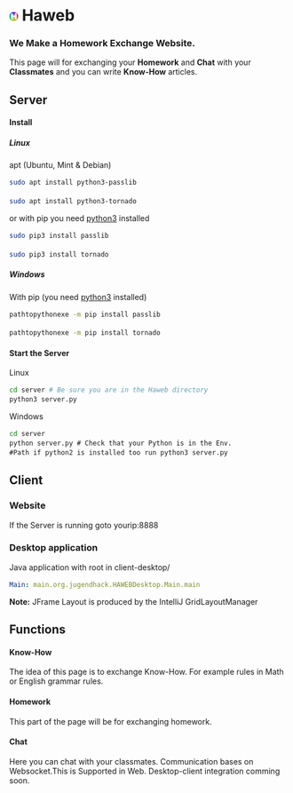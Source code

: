 # ![Haweb](/client-html/icon/favicon-16x16.png) Haweb
### We Make a Homework Exchange Website. ###

This page will for exchanging your **Homework** and **Chat** with your **Classmates** and you can write **Know-How** articles.



## Server
#### Install
##### Linux
apt (Ubuntu, Mint & Debian)
```bash
sudo apt install python3-passlib

sudo apt install python3-tornado
```
or with pip you need [python3]("https://www.python.org/downloads/") installed
```bash
sudo pip3 install passlib

sudo pip3 install tornado
```
##### Windows
With pip (you need [python3]("https://www.python.org/downloads/") installed)
```cmd
pathtopythonexe -m pip install passlib

pathtopythonexe -m pip install tornado
```

#### Start the Server

Linux
```bash
cd server # Be sure you are in the Haweb directory
python3 server.py 
```
Windows
```cmd
cd server
python server.py # Check that your Python is in the Env. 
#Path if python2 is installed too run python3 server.py
```



## Client

### Website
If the Server is running goto yourip:8888


### Desktop application

Java application with root in client-desktop/
```YAML
Main: main.org.jugendhack.HAWEBDesktop.Main.main
```
**Note:** JFrame Layout is produced by the IntelliJ GridLayoutManager




## Functions

#### Know-How

The idea of this page is to exchange Know-How. For example rules in Math or English grammar rules.

#### Homework

This part of the page will be for exchanging homework.

#### Chat

Here you can chat with your classmates.
Communication bases on Websocket.This is Supported in Web. Desktop-client integration comming soon.
